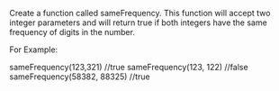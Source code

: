 Create a function called sameFrequency. This function will accept two integer parameters and will return true if both integers have the same frequency of digits in the number.

For Example:

sameFrequency(123,321) //true
sameFrequency(123, 122) //false
sameFrequency(58382, 88325) //true